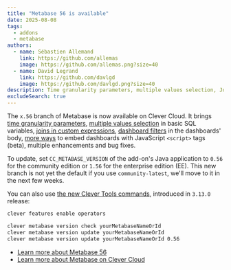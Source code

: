 ```yaml
---
title: "Metabase 56 is available"
date: 2025-08-08
tags:
  - addons
  - metabase
authors:
  - name: Sébastien Allemand
    link: https://github.com/allemas
    image: https://github.com/allemas.png?size=40
  - name: David Legrand
    link: https://github.com/davlgd
    image: https://github.com/davlgd.png?size=40
description: Time granularity parameters, multiple values selection, Joins in custom expressions, Dashboard filters, and more
excludeSearch: true
---
```


The `x.56` branch of Metabase is now available on Clever Cloud. It brings [time granularity parameters](https://www.metabase.com/docs/master/questions/native-editor/time-grouping-parameters), [multiple values selection](https://www.metabase.com/docs/master/questions/native-editor/basic-sql-parameters#basic-variable-that-allows-people-to-select-multiple-values) in basic SQL variables, [joins in custom expressions](https://www.metabase.com/docs/master/questions/query-builder/join#joins-with-custom-expressions), [dashboard filters](https://www.metabase.com/docs/latest/dashboards/filters) in the dashboards' body, [more ways](https://www.notion.so/metabase/Public-Customer-Docs-for-New-Iframe-Embedding-21e69354c90180228015f4daa5ce80fd) to embed dashboards with JavaScript `<script>` tags (beta), multiple enhancements and bug fixes.

To update, set `CC_METABASE_VERSION` of the add-on's Java application to `0.56` for the community edition or `1.56` for the enterprise edition (EE). This new branch is not yet the default if you use `community-latest`, we'll move to it in the next few weeks.

You can also use [the new Clever Tools commands](/doc/cli/operators/), introduced in `3.13.0` release:

```bash
clever features enable operators

clever metabase version check yourMetabaseNameOrId
clever metabase version update yourMetabaseNameOrId
clever metabase version update yourMetabaseNameOrId 0.56
```

- [Learn more about Metabase 56](https://www.metabase.com/changelog/56)
- [Learn more about Metabase on Clever Cloud](/doc/addons/metabase/)
